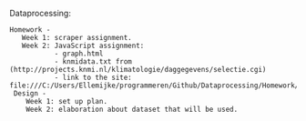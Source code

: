 Dataprocessing:

   	Homework -
       Week 1: scraper assignment.
       Week 2: JavaScript assignment:
               - graph.html
               - knmidata.txt from (http://projects.knmi.nl/klimatologie/daggegevens/selectie.cgi)
               - link to the site:   file:///C:/Users/Ellemijke/programmeren/Github/Dataprocessing/Homework/week%202/rawdatabackup.html
     Design -
        Week 1: set up plan.
        Week 2: elaboration about dataset that will be used.
